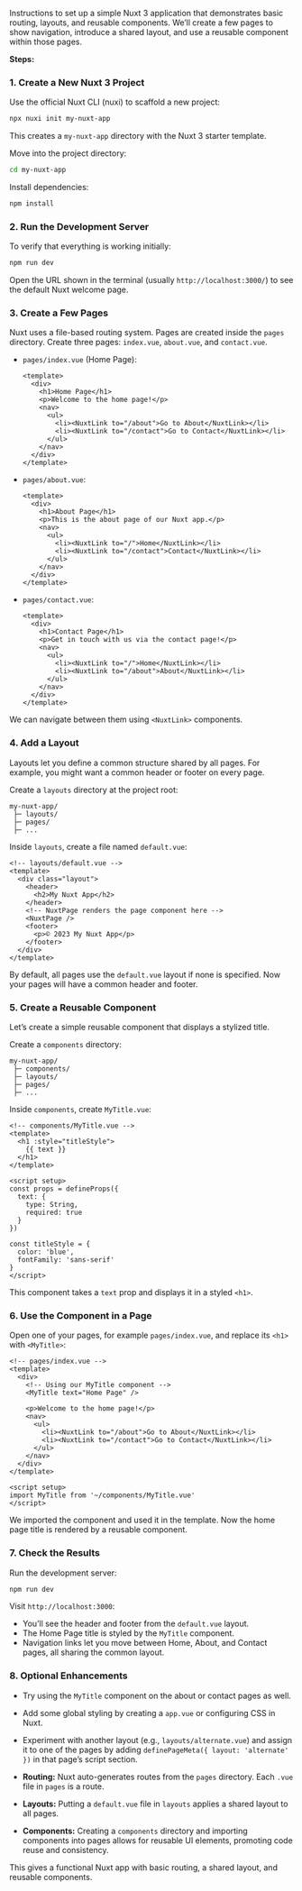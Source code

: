 Instructions to set up a simple Nuxt 3 application that demonstrates basic routing, layouts, and reusable components. We’ll create a few pages to show navigation, introduce a shared layout, and use a reusable component within those pages.

**Steps:**

### 1. Create a New Nuxt 3 Project

Use the official Nuxt CLI (nuxi) to scaffold a new project:
```bash
npx nuxi init my-nuxt-app
```
This creates a `my-nuxt-app` directory with the Nuxt 3 starter template.

Move into the project directory:
```bash
cd my-nuxt-app
```

Install dependencies:
```bash
npm install
```

### 2. Run the Development Server

To verify that everything is working initially:
```bash
npm run dev
```
Open the URL shown in the terminal (usually `http://localhost:3000/`) to see the default Nuxt welcome page.

### 3. Create a Few Pages

Nuxt uses a file-based routing system. Pages are created inside the `pages` directory. Create three pages: `index.vue`, `about.vue`, and `contact.vue`.

- `pages/index.vue` (Home Page):
  ```vue
  <template>
    <div>
      <h1>Home Page</h1>
      <p>Welcome to the home page!</p>
      <nav>
        <ul>
          <li><NuxtLink to="/about">Go to About</NuxtLink></li>
          <li><NuxtLink to="/contact">Go to Contact</NuxtLink></li>
        </ul>
      </nav>
    </div>
  </template>
  ```

- `pages/about.vue`:
  ```vue
  <template>
    <div>
      <h1>About Page</h1>
      <p>This is the about page of our Nuxt app.</p>
      <nav>
        <ul>
          <li><NuxtLink to="/">Home</NuxtLink></li>
          <li><NuxtLink to="/contact">Contact</NuxtLink></li>
        </ul>
      </nav>
    </div>
  </template>
  ```

- `pages/contact.vue`:
  ```vue
  <template>
    <div>
      <h1>Contact Page</h1>
      <p>Get in touch with us via the contact page!</p>
      <nav>
        <ul>
          <li><NuxtLink to="/">Home</NuxtLink></li>
          <li><NuxtLink to="/about">About</NuxtLink></li>
        </ul>
      </nav>
    </div>
  </template>
  ```

We can navigate between them using `<NuxtLink>` components.

### 4. Add a Layout

Layouts let you define a common structure shared by all pages. For example, you might want a common header or footer on every page.

Create a `layouts` directory at the project root:

```
my-nuxt-app/
 ├─ layouts/
 ├─ pages/
 ├─ ...
```

Inside `layouts`, create a file named `default.vue`:

```vue
<!-- layouts/default.vue -->
<template>
  <div class="layout">
    <header>
      <h2>My Nuxt App</h2>
    </header>
    <!-- NuxtPage renders the page component here -->
    <NuxtPage />
    <footer>
      <p>© 2023 My Nuxt App</p>
    </footer>
  </div>
</template>
```

By default, all pages use the `default.vue` layout if none is specified. Now your pages will have a common header and footer.

### 5. Create a Reusable Component

Let’s create a simple reusable component that displays a stylized title.

Create a `components` directory:

```
my-nuxt-app/
 ├─ components/
 ├─ layouts/
 ├─ pages/
 ├─ ...
```

Inside `components`, create `MyTitle.vue`:

```vue
<!-- components/MyTitle.vue -->
<template>
  <h1 :style="titleStyle">
    {{ text }}
  </h1>
</template>

<script setup>
const props = defineProps({
  text: {
    type: String,
    required: true
  }
})

const titleStyle = {
  color: 'blue',
  fontFamily: 'sans-serif'
}
</script>
```

This component takes a `text` prop and displays it in a styled `<h1>`.

### 6. Use the Component in a Page

Open one of your pages, for example `pages/index.vue`, and replace its `<h1>` with `<MyTitle>`:
```vue
<!-- pages/index.vue -->
<template>
  <div>
    <!-- Using our MyTitle component -->
    <MyTitle text="Home Page" />

    <p>Welcome to the home page!</p>
    <nav>
      <ul>
        <li><NuxtLink to="/about">Go to About</NuxtLink></li>
        <li><NuxtLink to="/contact">Go to Contact</NuxtLink></li>
      </ul>
    </nav>
  </div>
</template>

<script setup>
import MyTitle from '~/components/MyTitle.vue'
</script>
```

We imported the component and used it in the template. Now the home page title is rendered by a reusable component.

### 7. Check the Results

Run the development server:
```bash
npm run dev
```

Visit `http://localhost:3000`:
- You’ll see the header and footer from the `default.vue` layout.
- The Home Page title is styled by the `MyTitle` component.
- Navigation links let you move between Home, About, and Contact pages, all sharing the common layout.

### 8. Optional Enhancements
- Try using the `MyTitle` component on the about or contact pages as well.
- Add some global styling by creating a `app.vue` or configuring CSS in Nuxt.
- Experiment with another layout (e.g., `layouts/alternate.vue`) and assign it to one of the pages by adding `definePageMeta({ layout: 'alternate' })` in that page’s script section.

- **Routing:** Nuxt auto-generates routes from the `pages` directory. Each `.vue` file in `pages` is a route.
- **Layouts:** Putting a `default.vue` file in `layouts` applies a shared layout to all pages.
- **Components:** Creating a `components` directory and importing components into pages allows for reusable UI elements, promoting code reuse and consistency.

This gives a functional Nuxt app with basic routing, a shared layout, and reusable components.
